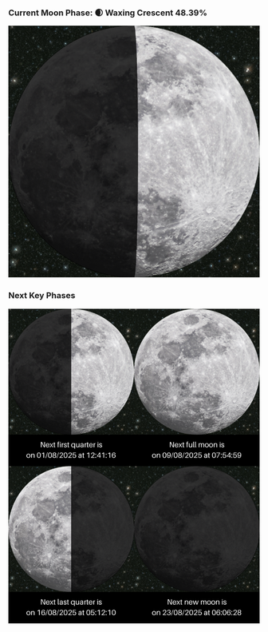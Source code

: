 ### Current Moon Phase: 🌒 Waxing Crescent 48.39%
![Moon Phase](moonphase.png)
### Next Key Phases
![Gallery](gallery.png)